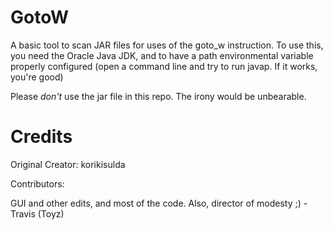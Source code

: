 GotoW
=====

A basic tool to scan JAR files for uses of the goto_w instruction. To use this, you need the Oracle Java JDK, and to have a path
environmental variable properly configured (open a command line and try to run javap. If it works, you're good)

Please *don't* use the jar file in this repo. The irony would be unbearable.

Credits
=====
Original Creator: korikisulda

Contributors: 

GUI and other edits, and most of the code. Also, director of modesty ;) - Travis (Toyz)



